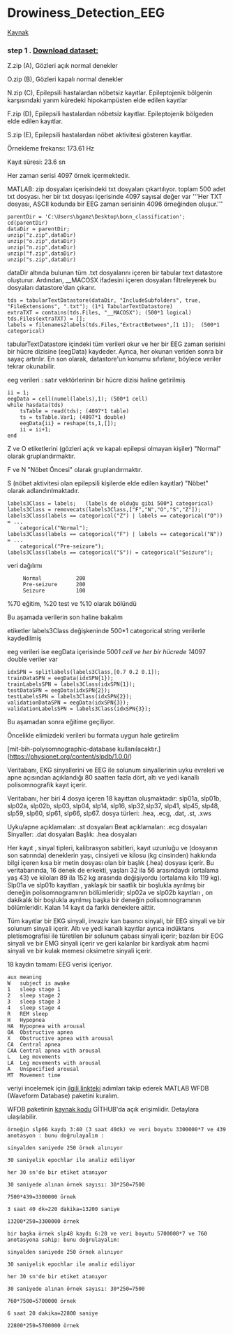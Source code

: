 # Drowiness_Detection_EEG

[Kaynak](https://www.mathworks.com/help/wavelet/ug/time-frequency-convolutional-network-for-eeg-data-classification.html)

### step 1 . [Download dataset:](https://www.upf.edu/web/ntsa/downloads/-/asset_publisher/xvT6E4pczrBw/content/2001-indications-of-nonlinear-deterministic-and-finite-dimensional-structures-in-time-series-of-brain-electrical-activity-dependence-on-recording-regi?inheritRedirect=false&redirect=https://www.upf.edu/web/ntsa/downloads?p_p_id%3D101_INSTANCE_xvT6E4pczrBw%26p_p_lifecycle%3D0%26p_p_state%3Dnormal%26p_p_mode%3Dview%26p_p_col_id%3Dcolumn-1%26p_p_col_count%3D1#.X5Ep-S337UI)

Z.zip (A), Gözleri açık normal denekler

O.zip (B), Gözleri kapalı normal denekler

N.zip (C), Epilepsili hastalardan nöbetsiz kayıtlar. Epileptojenik bölgenin karşısındaki yarım küredeki hipokampüsten elde edilen kayıtlar

F.zip (D), Epilepsili hastalardan nöbetsiz kayıtlar. Epileptojenik bölgeden elde edilen kayıtlar.  

S.zip (E), Epilepsili hastalardan nöbet aktivitesi gösteren kayıtlar.



Örnekleme frekansı: 173.61 Hz

Kayıt süresi: 23.6 sn

Her zaman serisi 4097 örnek içermektedir.

MATLAB:
zip dosyaları içerisindeki txt dosyaları çıkartılıyor. toplam 500 adet txt dosyası. her bir txt dosyası içerisinde 4097 sayısal değer var
'''Her TXT dosyası, ASCII kodunda bir EEG zaman serisinin 4096 örneğinden oluşur.'''
```
parentDir = 'C:\Users\bgamz\Desktop\bonn_classification';
cd(parentDir)
dataDir = parentDir;
unzip("z.zip",dataDir)
unzip("o.zip",dataDir)
unzip("n.zip",dataDir)
unzip("f.zip",dataDir)
unzip("s.zip",dataDir)
```
dataDir altında bulunan tüm .txt dosyalarını içeren bir tabular text datastore oluşturur. Ardından, __MACOSX ifadesini içeren dosyaları filtreleyerek bu dosyaları datastore'dan çıkarır. 

```
tds = tabularTextDatastore(dataDir, "IncludeSubfolders", true, "FileExtensions", ".txt"); (1*1 TabularTextDatastore)
extraTXT = contains(tds.Files, "__MACOSX"); (500*1 logical) 
tds.Files(extraTXT) = [];
labels = filenames2labels(tds.Files,"ExtractBetween",[1 1]);  (500*1 categorical)
```
tabularTextDatastore içindeki tüm verileri okur ve her bir EEG zaman serisini bir hücre dizisine (eegData) kaydeder. Ayrıca, her okunan veriden sonra bir sayaç artırılır. En son olarak, datastore'un konumu sıfırlanır, böylece veriler tekrar okunabilir. 

eeg verileri : satır vektörlerinin bir hücre dizisi haline getirilmiş
```
ii = 1;
eegData = cell(numel(labels),1); (500*1 cell)
while hasdata(tds)
    tsTable = read(tds); (4097*1 table)
    ts = tsTable.Var1; (4097*1 double)
    eegData{ii} = reshape(ts,1,[]);  
    ii = ii+1;
end
```
Z ve O etiketlerini (gözleri açık ve kapalı epilepsi olmayan kişiler) "Normal" olarak gruplandırmaktır. 

F ve N "Nöbet Öncesi" olarak gruplandırmaktır. 

S (nöbet aktivitesi olan epilepsili kişilerde elde edilen kayıtlar) "Nöbet" olarak adlandırılmaktadır.

```
labels3Class = labels;   (labels de olduğu gibi 500*1 categorical)
labels3Class = removecats(labels3Class,["F","N","O","S","Z"]);
labels3Class(labels == categorical("Z") | labels == categorical("O")) = ...
    categorical("Normal");
labels3Class(labels == categorical("F") | labels == categorical("N")) = ...
    categorical("Pre-seizure");
labels3Class(labels == categorical("S")) = categorical("Seizure");
```
veri dağılımı
```
     Normal           200 
     Pre-seizure      200 
     Seizure          100
```
%70 eğitim, %20 test ve %10 olarak bölündü

Bu aşamada verilerin son haline bakalım

etiketler labels3Class değişkeninde 500*1 categorical string verilerle kaydedilmiş

eeg verileri ise eegData içerisinde 500*1 cell ve her bir hücrede 1*4097 double veriler var 

```
idxSPN = splitlabels(labels3Class,[0.7 0.2 0.1]);
trainDataSPN = eegData(idxSPN{1});
trainLabelsSPN = labels3Class(idxSPN{1});
testDataSPN = eegData(idxSPN{2});
testLabelsSPN = labels3Class(idxSPN{2});
validationDataSPN = eegData(idxSPN{3});
validationLabelsSPN = labels3Class(idxSPN{3});
```
Bu aşamadan sonra eğitime geçiliyor.

Öncelikle elimizdeki verileri bu formata uygun hale getirelim

[mit-bih-polysomnographic-database kullanılacaktır.] (https://physionet.org/content/slpdb/1.0.0/)

Veritabanı, EKG sinyallerini ve EEG ile solunum sinyallerinin uyku evreleri ve apne açısından açıklandığı 80 saatten fazla dört, altı ve yedi kanallı polisomnografik kayıt içerir. 

Veritabanı, her biri 4 dosya içeren 18 kayıttan oluşmaktadır: slp01a, slp01b, slp02a, slp02b, slp03, slp04, slp14, slp16, slp32,slp37, slp41, slp45, slp48, slp59, slp60, slp61, slp66, slp67. dosya türleri: .hea, .ecg, .dat, .st, .xws

Uyku/apne açıklamaları: .st dosyaları
Beat açıklamaları: .ecg dosyaları
Sinyaller: .dat dosyaları
Başlık: .hea dosyaları

Her kayıt , sinyal tipleri, kalibrasyon sabitleri, kayıt uzunluğu ve (dosyanın son satırında) deneklerin yaşı, cinsiyeti ve kilosu (kg cinsinden) hakkında bilgi içeren kısa bir metin dosyası olan bir başlık (.hea) dosyası içerir. Bu veritabanında, 16 denek de erkekti, yaşları 32 ila 56 arasındaydı (ortalama yaş 43) ve kiloları 89 ila 152 kg arasında değişiyordu (ortalama kilo 119 kg). Slp01a ve slp01b kayıtları , yaklaşık bir saatlik bir boşlukla ayrılmış bir deneğin polisomnogramının bölümleridir; slp02a ve slp02b kayıtları , on dakikalık bir boşlukla ayrılmış başka bir deneğin polisomnogramının bölümleridir. Kalan 14 kayıt da farklı deneklere aittir.

Tüm kayıtlar bir EKG sinyali, invaziv kan basıncı sinyali, bir EEG sinyali ve bir solunum sinyali içerir. Altı ve yedi kanallı kayıtlar ayrıca indüktans pletismografisi ile türetilen bir solunum çabası sinyali içerir; bazıları bir EOG sinyali ve bir EMG sinyali içerir ve geri kalanlar bir kardiyak atım hacmi sinyali ve bir kulak memesi oksimetre sinyali içerir. 

18 kaydın tamamı EEG verisi içeriyor.
```
aux	meaning
W	subject is awake
1	sleep stage 1
2	sleep stage 2
3	sleep stage 3
4	sleep stage 4
R	REM sleep
H	Hypopnea
HA	Hypopnea with arousal
OA	Obstructive apnea
X	Obstructive apnea with arousal
CA	Central apnea
CAA	Central apnea with arousal
L	Leg movements
LA	Leg movements with arousal
A	Unspecified arousal
MT	Movement time
```

veriyi incelemek için [ilgili linkteki](https://physionet.org/content/wfdb-matlab/0.10.0/) adımları takip ederek MATLAB WFDB (Waveform Database) paketini kuralım.

WFDB paketinin [kaynak kodu](https://github.com/ikarosilva/wfdb-app-toolbox) GİTHUB'da açık erişimlidir. Detaylara ulaşılabilir.
```
örneğin slp66 kaydı 3:40 (3 saat 40dk) ve veri boyutu 3300000*7 ve 439 anotasyon : bunu doğrulayalım :

sinyalden saniyede 250 örnek alınıyor

30 saniyelik epochlar ile analiz ediliyor

her 30 sn'de bir etiket atanıyor

30 saniyede alınan örnek sayısı: 30*250=7500

7500*439=3300000 örnek

3 saat 40 dk=220 dakika=13200 saniye

13200*250=3300000 örnek
```
```
bir başka örnek slp48 kaydı 6:20 ve veri boyutu 5700000*7 ve 760 anotasyona sahip: bunu doğrulayalım:

sinyalden saniyede 250 örnek alınıyor

30 saniyelik epochlar ile analiz ediliyor

her 30 sn'de bir etiket atanıyor

30 saniyede alınan örnek sayısı: 30*250=7500

760*7500=5700000 örnek

6 saat 20 dakika=22800 saniye

22800*250=5700000 örnek 

```





